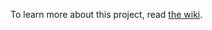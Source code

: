 To learn more about this project, read [the wiki](https://gitlab.com/kazbek/graphql_auth/wikis/home).